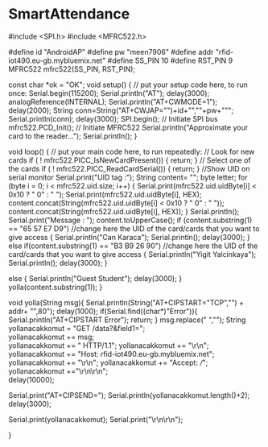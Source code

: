 # SmartAttendance
#include <SPI.h>
#include <MFRC522.h>

#define id "AndroidAP"
#define pw "meen7906"
#define addr "rfid-iot490.eu-gb.mybluemix.net"
#define SS_PIN 10
#define RST_PIN 9
MFRC522 mfrc522(SS_PIN, RST_PIN);

const char *ok = "OK";
void setup() {
  // put your setup code here, to run once:
  Serial.begin(115200);
  Serial.println("AT");
  delay(3000);
  analogReference(INTERNAL);
  Serial.println("AT+CWMODE=1");
  delay(2000);
  String conn=String("AT+CWJAP=\"")+id+"\",\""+pw+"\"";
  Serial.println(conn);
  delay(3000);
  SPI.begin();      // Initiate  SPI bus
  mfrc522.PCD_Init();   // Initiate MFRC522
  Serial.println("Approximate your card to the reader...");
  Serial.println();
}

void loop() {
  // put your main code here, to run repeatedly:
  // Look for new cards
  if ( ! mfrc522.PICC_IsNewCardPresent()) 
  {
    return;
  }
  // Select one of the cards
  if ( ! mfrc522.PICC_ReadCardSerial()) 
  {
    return;
  }
  //Show UID on serial monitor
  Serial.print("UID tag :");
  String content= "";
  byte letter;
  for (byte i = 0; i < mfrc522.uid.size; i++) 
  {
     Serial.print(mfrc522.uid.uidByte[i] < 0x10 ? " 0" : " ");
     Serial.print(mfrc522.uid.uidByte[i], HEX);
     content.concat(String(mfrc522.uid.uidByte[i] < 0x10 ? " 0" : " "));
     content.concat(String(mfrc522.uid.uidByte[i], HEX));
  }
  Serial.println();
  Serial.print("Message : ");
  content.toUpperCase();
  if (content.substring(1) == "65 57 E7 D9") //change here the UID of the card/cards that you want to give access
  {
    Serial.println("Can Karaca");
    Serial.println();
    delay(3000);
  }
  else if(content.substring(1) == "B3 B9 26 90") //change here the UID of the card/cards that you want to give access
  {
    Serial.println("Yigit Yalcinkaya");
    Serial.println();
    delay(3000);
  }
 
 else   {
    Serial.println("Guest Student");
    delay(3000);
  }
  yolla(content.substring(1));
}

void yolla(String msg){
  Serial.println(String("AT+CIPSTART=\"TCP\",\"") + addr+ "\",80");
  delay(1000);
  if(Serial.find((char*)"Error")){
    Serial.println("AT+CIPSTART Error");
    return;
  }
  msg.replace(" ","");
  String yollanacakkomut = "GET /data?&field1=";   
  yollanacakkomut += msg;                   
  yollanacakkomut += " HTTP/1.1";
  yollanacakkomut += "\r\n";
  yollanacakkomut += "Host: rfid-iot490.eu-gb.mybluemix.net";
  yollanacakkomut += "\r\n";
  yollanacakkomut += "Accept: */*"; 
  yollanacakkomut +="\r\n\r\n";      
  delay(10000);

  Serial.print("AT+CIPSEND=");
  Serial.println(yollanacakkomut.length()+2);
  delay(3000);


  Serial.print(yollanacakkomut);
  Serial.print("\r\n\r\n");
 
}
